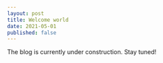 ```yaml
---
layout: post
title: Welcome world
date: 2021-05-01
published: false
---
```


The blog is currently under construction. Stay tuned!